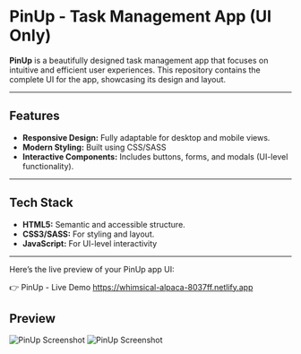 # PinUp - Task Management App (UI Only)

**PinUp** is a beautifully designed task management app that focuses on intuitive and efficient user experiences. This repository contains the complete UI for the app, showcasing its design and layout.

---

## Features

- **Responsive Design:** Fully adaptable for desktop and mobile views.
- **Modern Styling:** Built using CSS/SASS
- **Interactive Components:** Includes buttons, forms, and modals (UI-level functionality).

---

## Tech Stack

- **HTML5:** Semantic and accessible structure.
- **CSS3/SASS:** For styling and layout.
- **JavaScript:** For UI-level interactivity

---

Here’s the live preview of your PinUp app UI:

👉 PinUp - Live Demo
https://whimsical-alpaca-8037ff.netlify.app

## Preview

![PinUp Screenshot](.ResponsiveTaskAppUI/DesktopDesign.png)
![PinUp Screenshot](.ResponsiveTaskAppUI/MobileDesign.png)
